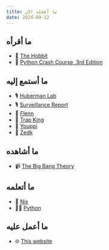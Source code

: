 ```yaml
---
title: ما أفعله الآن
date: 2024-09-12
---
```

## ما أقرأه

* 📕 [The Hobbit](https://wikipedia.org/wiki/The_Hobbit)
* 📕 [Python Crash Course, 3rd Edition](https://nostarch.com/python-crash-course-3rd-edition)

## ما أستمع إليه

* 🎙️ [Huberman Lab](https://hubermanlab.com)
* 🎙️ [Surveillance Report](https://surveillancereport.tech)
* 🎵 [Flenn](https://www.youtube.com/@FLENNWB)
* 🎵 [Trap King](https://www.youtube.com/@TrapkingTVofficiel)
* 🎵 [Youppi](https://www.youtube.com/@YOUPPIOFFICIEL)
* 🎵 [Zedk](https://www.youtube.com/channel/UCbBOtyaKmIf1uK5BhDYLW1w)

## ما أشاهده

* 📹 [The Big Bang Theory](https://wikipedia.org/wiki/The_Big_Bang_Theory)

## ما أتعلمه

* 🐧 [Nix](https://nixos.org)
* 👨‍💻 [Python](https://python.org)

## ما أعمل عليه

* 🌐 [This website](https://codeberg.org/nakibrayan2/website)
